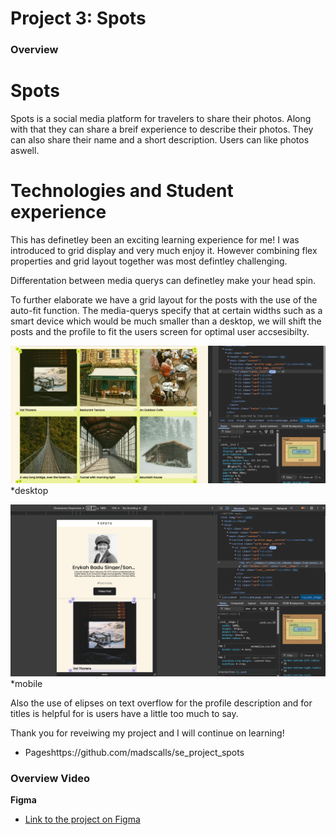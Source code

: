 # Project 3: Spots

### Overview

# Spots

Spots is a social media platform for travelers to share their photos. Along with that they can share a breif experience to describe their photos. They can also share their name and a short description. Users can like photos aswell.

# Technologies and Student experience

This has definetley been an exciting learning experience for me! I was introduced to grid display and very much enjoy it. However combining flex properties and grid layout together was most defintley challenging.

Differentation between media querys can definetley make your head spin.

To further elaborate we have a grid layout for the posts with the use of the auto-fit function. The media-querys specify that at certain widths such as a smart device which would be much smaller than a desktop, we will shift the posts and the profile to fit the users screen for optimal user accsesibilty.

![desktop veiw](./images/grid-Screenshot%202025-05-30%20094855.png)
\*desktop

![mobile veiw](./images/mobile%20veiw-Screenshot%202025-05-30%20100010.png)
\*mobile

Also the use of elipses on text overflow for the profile description and for titles is helpful for is users have a little too much to say.

Thank you for reveiwing my project and I will continue on learning!

- Pageshttps://github.com/madscalls/se_project_spots

### Overview Video

**Figma**

- [Link to the project on Figma](https://www.figma.com/file/BBNm2bC3lj8QQMHlnqRsga/Sprint-3-Project-%E2%80%94-Spots?type=design&node-id=2%3A60&mode=design&t=afgNFybdorZO6cQo-1)
